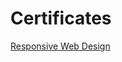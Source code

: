 # Certificates

[Responsive Web Design](https://www.freecodecamp.org/certification/thatlukaszguy/responsive-web-design)